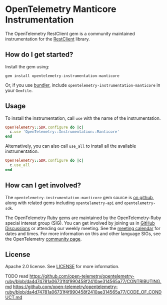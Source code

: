 # OpenTelemetry Manticore Instrumentation

The OpenTelemetry RestClient gem is a community maintained instrumentation for the [RestClient][manticore-home] library.

## How do I get started?

Install the gem using:

```
gem install opentelemetry-instrumentation-manticore
```

Or, if you use [bundler][bundler-home], include `opentelemetry-instrumentation-manticore` in your `Gemfile`.

## Usage

To install the instrumentation, call `use` with the name of the instrumentation.

```ruby
OpenTelemetry::SDK.configure do |c|
  c.use 'OpenTelemetry::Instrumentation::Manticore'
end
```

Alternatively, you can also call `use_all` to install all the available instrumentation.

```ruby
OpenTelemetry::SDK.configure do |c|
  c.use_all
end
```

## How can I get involved?

The `opentelemetry-instrumentation-manticore` gem source is [on github][repo-github], along with related gems including `opentelemetry-api` and `opentelemetry-sdk`.

The OpenTelemetry Ruby gems are maintained by the OpenTelemetry-Ruby special interest group (SIG). You can get involved by joining us in [GitHub Discussions][discussions-url] or attending our weekly meeting. See the [meeting calendar][community-meetings] for dates and times. For more information on this and other language SIGs, see the OpenTelemetry [community page][ruby-sig].

## License

Apache 2.0 license. See [LICENSE][license-github] for more information.

[manticore-home]: https://github.com/cheald/manticore
[bundler-home]: https://bundler.io
[repo-github]: https://github.com/open-telemetry/opentelemetry-ruby
[license-github]: https://github.com/open-telemetry/opentelemetry-ruby/blob/main/LICENSE
[ruby-sig]: https://github.com/open-telemetry/community#ruby-sig
[community-meetings]: https://github.com/open-telemetry/community#community-meetings
[discussions-url]: https://github.com/open-telemetry/opentelemetry-ruby/discussions


TODO read
https://github.com/open-telemetry/opentelemetry-ruby/blob/da4d74781a06731f4f990458f2410ae314565a77/CONTRIBUTING.md
https://github.com/open-telemetry/opentelemetry-ruby/blob/da4d74781a06731f4f990458f2410ae314565a77/CODE_OF_CONDUCT.md
